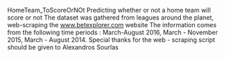 HomeTeam_ToScoreOrNOt
Predicting whether or not a home team will score or not 
The dataset was gathered from leagues  around the planet, web-scraping the www.betexplorer.com website
The information comes from the following time periods :
March-August 2016, March - November 2015, March - August 2014.
Special thanks for the web - scraping script should be given to Alexandros Sourlas

